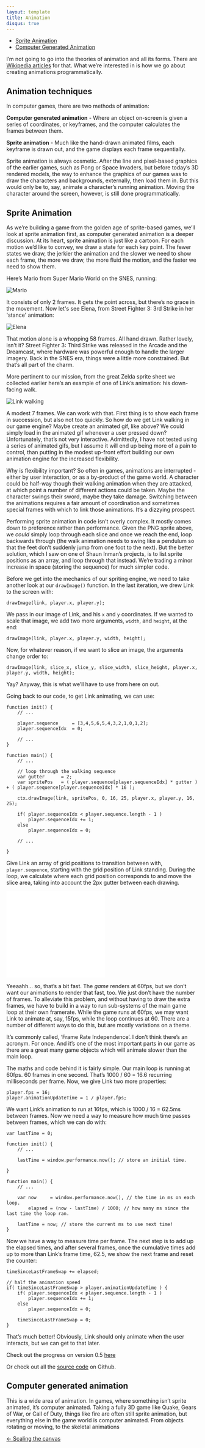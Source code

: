 ```yaml
---
layout: template
title: Animation
disqus: true
---
```


- [Sprite Animation](#sprite_animation)
- [Computer Generated Animation](#computer_generated_animation)

I’m not going to go into the theories of animation and all its forms. There are [Wikipedia articles](http://en.wikipedia.org/wiki/Animation) for that. What we’re interested in is how we go about creating animations programmatically.

## Animation techniques

In computer games, there are two methods of animation:

__Computer generated animation__ - Where an object on-screen is given a series of coordinates, or keyframes, and the computer calculates the frames between them.

__Sprite animation__ - Much like the hand-drawn animated films, each keyframe is drawn out, and the game displays each frame sequentially.

Sprite animation is always cosmetic. After the line and pixel-based graphics of the earlier games, such as Pong or Space Invaders, but before today’s 3D rendered models, the way to enhance the graphics of our games was to draw the characters and backgrounds, externally, then load them in. But this would only be to, say, animate a character’s running animation. Moving the character around the screen, however, is still done programmatically.

## Sprite Animation

As we’re building a game from the golden age of sprite-based games, we’ll look at sprite animation first, as computer generated animation is a deeper discussion. At its heart, sprite animation is just like a cartoon. For each motion we’d like to convey, we draw a state for each key point. The fewer states we draw, the jerkier the animation and the slower we need to show each frame, the more we draw, the more fluid the motion, and the faster we need to show them.

Here’s Mario from Super Mario World on the SNES, running:

![Mario](/assets/img/articles/5-mario-running.gif)

It consists of only 2 frames. It gets the point across, but there’s no grace in the movement. Now let's see Elena, from Street Fighter 3: 3rd Strike in her 'stance' animation:

![Elena](/assets/img/articles/5-Elena-ts-stance.gif)

That motion alone is a whopping 58 frames. All hand drawn. Rather lovely, isn’t it? Street Fighter 3: Third Strike was released in the Arcade and the Dreamcast, where hardware was powerful enough to handle the larger imagery. Back in the SNES era, things were a little more constrained. But that’s all part of the charm.

More pertinent to our mission, from the great Zelda sprite sheet we collected earlier here’s an example of one of Link’s animation: his down-facing walk.

![Link walking](/assets/img/articles/5-link-walking.png)

A modest 7 frames. We can work with that. First thing is to show each frame in succession, but also not too quickly. So how do we get Link walking in our game engine? Maybe create an animated gif, like above? We could simply load in the animated gif whenever a user pressed down? Unfortunately, that’s not very interactive. Admittedly, I have not tested using a series of animated gifs, but I assume it will end up being more of a pain to control, than putting in the modest up-front effort building our own animation engine for the increased flexibility.

Why is flexibility important? So often in games, animations are interrupted - either by user interaction, or as a by-product of the game world. A character could be half-way though their walking animation when they are attacked, at which point a number of different actions could be taken. Maybe the character swings their sword, maybe they take damage. Switching between the animations requires a fair amount of coordination and sometimes special frames with which to link those animations. It’s a dizzying prospect.

Performing sprite animation in code isn’t overly complex. It mostly comes down to preference rather than performance. Given the PNG sprite above, we _could_ simply loop through each slice and once we reach the end, loop backwards through (the walk animation needs to swing like a pendulum so that the feet don’t suddenly jump from one foot to the next). But the better solution, which I saw on one of Shaun Inman’s projects, is to list sprite positions as an array, and loop through that instead. We’re trading a minor increase in space (storing the sequence) for much simpler code.

Before we get into the mechanics of our spriting engine, we need to take another look at our `drawImage()` function. In the last iteration, we drew Link to the screen with:

    drawImage(link, player.x, player.y);

We pass in our image of Link, and his `x` and `y` coordinates. If we wanted to scale that image, we add two more arguments, `width`, and `height`, at the end:

    drawImage(link, player.x, player.y, width, height);

Now, for whatever reason, if we want to slice an image, the arguments change order to:

    drawImage(link, slice_x, slice_y, slice_width, slice_height, player.x, player.y, width, height);

Yay? Anyway, this is what we’ll have to use from here on out.

Going back to our code, to get Link animating, we can use:

    function init() {
        // ...
        
        player.sequence     = [3,4,5,6,5,4,3,2,1,0,1,2];
        player.sequenceIdx  = 0;
        
        // ...
    }

    function main() {
        // ...

        // loop through the walking sequence
        var gutter      = 2;
        var spritePos   = ( player.sequence[player.sequenceIdx] * gutter ) + ( player.sequence[player.sequenceIdx] * 16 );

        ctx.drawImage(link, spritePos, 0, 16, 25, player.x, player.y, 16, 25);

        if( player.sequenceIdx < player.sequence.length - 1 )
            player.sequenceIdx += 1;
        else
            player.sequenceIdx = 0;

        // ...

    }

Give Link an array of grid positions to transition between with, `player.sequence`, starting with the grid position of Link standing. During the loop, we calculate where each grid position corresponds to and move the slice area, taking into account the 2px gutter between each drawing.

<iframe src="//gablaxian.com/experiments/super-js-adventure/0.4.5/index.html" width="258" height="226" style="border: none">
    Link
</iframe>

Yeeaahh... so, that’s a bit fast. The _game_ renders at 60fps, but we don’t want our animations to render that fast, too. We just don’t have the number of frames. To alleviate this problem, and without having to draw the extra frames, we have to build in a way to run sub-systems of the main game loop at their own framerate. While the game runs at 60fps, we may want Link to animate at, say, 15fps, while the loop continues at 60. There are a number of different ways to do this, but are mostly variations on a theme.

It’s commonly called, ‘Frame Rate Independence’. I don’t think there’s an acronym. For once. And it’s one of the most important parts in our game as there are a great many game objects which will animate slower than the main loop.

The maths and code behind it is fairly simple. Our main loop is running at 60fps. 60 frames in one second. That’s 1000 / 60 = 16.6 recurring milliseconds per frame. Now, we give Link two more properties:

    player.fps = 16;
    player.animationUpdateTime = 1 / player.fps;

We want Link’s animation to run at 16fps, which is 1000 / 16 = 62.5ms between frames. Now we need a way to measure how much time passes between frames, which we can do with:

    var lastTime = 0;

    function init() {
        // ...

        lastTime = window.performance.now(); // store an initial time.

    }

    function main() {
        // ...

        var now     = window.performance.now(), // the time in ms on each loop.
            elapsed = (now - lastTime) / 1000; // how many ms since the last time the loop ran.

        lastTime = now; // store the current ms to use next time!
    }

Now we have a way to measure time per frame. The next step is to add up the elapsed times, and after several frames, once the cumulative times add up to more than Link’s frame time, 62.5, we show the next frame and reset the counter:

    timeSinceLastFrameSwap += elapsed;

    // half the animation speed
    if( timeSinceLastFrameSwap > player.animationUpdateTime ) {
        if( player.sequenceIdx < player.sequence.length - 1 )
            player.sequenceIdx += 1;
        else
            player.sequenceIdx = 0;

        timeSinceLastFrameSwap = 0;
    }

That’s much better! Obviously, Link should only animate when the user interacts, but we can get to that later.

Check out the progress on version 0.5 [here](/experiments/super-js-adventure/0.5/)

Or check out all the [source code](//github.com/gablaxian/super-js-adventure) on Github.

## Computer generated animation

This is a wide area of animation. In games, where something isn’t sprite animated, it’s computer animated. Taking a fully 3D game like Quake, Gears of War, or Call of Duty, things like fire are often still sprite animation, but everything else in the game world is computer animated. From objects rotating or moving, to the skeletal animations



<div class="pagination clearfix">
    <a class="left" href="/articles/creating-a-game-with-javascript/scaling-the-canvas.html">&larr; Scaling the canvas</a>
</div>